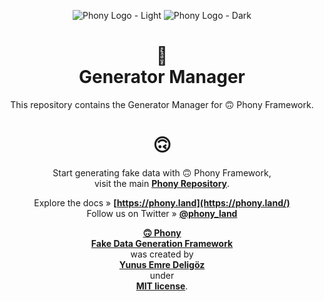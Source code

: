 <div align="center">

![Phony Logo - Light](https://raw.githubusercontent.com/phonyland/artwork/master/logo-light.png#gh-light-mode-only)
![Phony Logo - Dark](https://raw.githubusercontent.com/phonyland/artwork/master/logo-dark.png#gh-dark-mode-only)

</div>

<div align="center">

# 🧩<br>Generator Manager

This repository contains the Generator Manager for 🙃 Phony Framework.

</div>

<div align="center">

# 🙃

Start generating fake data with 🙃 Phony Framework,  
visit the main **[Phony Repository](https://github.com/phonyland/framework)**.

Explore the docs » **[https://phony.land](https://phony.land/)**  
Follow us on Twitter » **[@phony_land](https://twitter.com/phony_land)**

**[🙃 Phony<br/>Fake Data Generation Framework](https://phony.land)**  
was created by  
**[Yunus Emre Deligöz](https://twitter.com/yedeligoez)**  
under  
**[MIT license](https://opensource.org/licenses/MIT)**.

</div>
